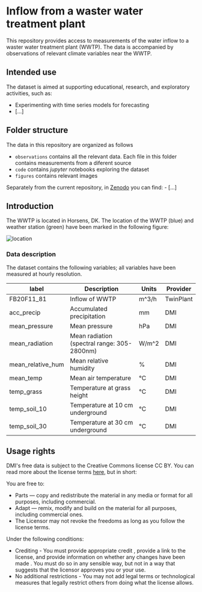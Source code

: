 # Inflow from a waster water treatment plant

This repository provides access to measurements of the water inflow to a waster water treatment plant (WWTP). The data is accompanied by observations of relevant climate variables near the WWTP.

## Intended use

The dataset is aimed at supporting educational, research, and exploratory activities, such as:

- Experimenting with time series models for forecasting
- [...]

## Folder structure

The data in this repository are organized as follows

- `observations` contains all the relevant data. Each file in this folder contains measurements from a diferent source
- `code` contains _jupyter_ notebooks exploring the dataset
- `figures` contains relevant images

Separately from the current repository, in [Zenodo]() you can find:
    - [...]


## Introduction

The WWTP is located in Horsens, DK. The location of the WWTP (blue) and weather station (green) have been marked in the following figure: 

![location](images/locations.png)

### Data description

The dataset contains the following variables; all variables have been measured at hourly resolution.

| label | Description | Units | Provider |
| --- | --- | --- | --- |
| FB20F11_81 | Inflow of WWTP | m^3/h | TwinPlant |
| acc_precip | Accumulated precipitation | mm | DMI |
| mean_pressure | Mean pressure | hPa | DMI |
| mean_radiation | Mean radiation (spectral range: 305-2800nm) | W/m^2 | DMI |
| mean_relative_hum | Mean relative humidity | % | DMI |
| mean_temp | Mean air temperature | °C | DMI |
| temp_grass | Temperature at grass height | °C | DMI |
| temp_soil_10 | Temperature at 10 cm underground | °C | DMI |
| temp_soil_30 | Temperature at 30 cm underground |  °C| DMI |

## Usage rights

DMI's free data is subject to the Creative Commons license CC BY. You can read more about the license terms [here](https://www.dmi.dk/friedata/guides-til-frie-data/vilkar-for-brug-af-data), but in short:

You are free to:

- Parts — copy and redistribute the material in any media or format for all purposes, including commercial.
- Adapt — remix, modify and build on the material for all purposes, including commercial ones.
- The Licensor may not revoke the freedoms as long as you follow the license terms.

Under the following conditions:

- Crediting - You must provide appropriate credit , provide a link to the license, and provide information on whether any changes have been made . You must do so in any sensible way, but not in a way that suggests that the licensor approves you or your use.
- No additional restrictions - You may not add legal terms or technological measures that legally restrict others from doing what the license allows.